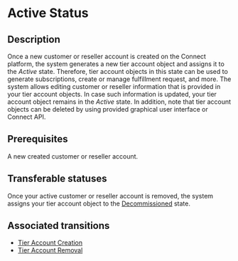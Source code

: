 # Active Status
## Description
Once a new customer or reseller account is created on the Connect platform, the system generates a new tier account object and assigns it to the *Active* state. Therefore, tier account objects in this state can be used to generate subscriptions, create or manage fulfillment request, and more. 
The system allows editing customer or reseller information that is provided in your tier account objects. In case such information is updated, your tier account object remains in the *Active* state.
In addition, note that tier account objects can be deleted by using provided graphical user interface or Connect API.  
## Prerequisites
A new created customer or reseller account.
## Transferable statuses
Once your active customer or reseller account is removed, the system assigns your tier account object to the [Decommissioned](s-b-decom.html) state.
## Associated transitions
* [Tier Account Creation](t-1-new-active.html)
* [Tier Account Removal](t-2-act-decom.html)
